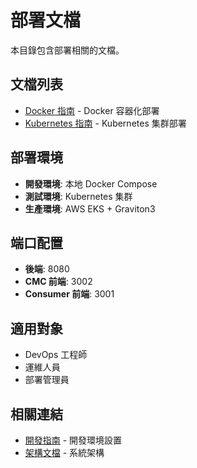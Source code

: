 # 部署文檔

本目錄包含部署相關的文檔。

## 文檔列表

- [Docker 指南](docker-guide.md) - Docker 容器化部署
- [Kubernetes 指南](kubernetes-guide.md) - Kubernetes 集群部署

## 部署環境

- **開發環境**: 本地 Docker Compose
- **測試環境**: Kubernetes 集群
- **生產環境**: AWS EKS + Graviton3

## 端口配置

- **後端**: 8080
- **CMC 前端**: 3002
- **Consumer 前端**: 3001

## 適用對象

- DevOps 工程師
- 運維人員
- 部署管理員

## 相關連結

- [開發指南](../development/) - 開發環境設置
- [架構文檔](../architecture/) - 系統架構
